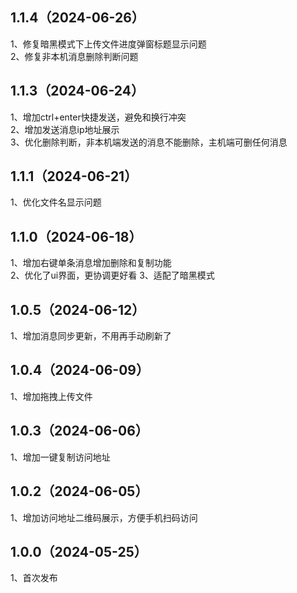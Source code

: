 ## 1.1.4（2024-06-26）
1、修复暗黑模式下上传文件进度弹窗标题显示问题  
2、修复非本机消息删除判断问题  
## 1.1.3（2024-06-24）
1、增加ctrl+enter快捷发送，避免和换行冲突  
2、增加发送消息ip地址展示  
3、优化删除判断，非本机端发送的消息不能删除，主机端可删任何消息
## 1.1.1（2024-06-21）
1、优化文件名显示问题
## 1.1.0（2024-06-18）
1、增加右键单条消息增加删除和复制功能  
2、优化了ui界面，更协调更好看
3、适配了暗黑模式
## 1.0.5（2024-06-12）
1、增加消息同步更新，不用再手动刷新了
## 1.0.4（2024-06-09）
1、增加拖拽上传文件
## 1.0.3（2024-06-06）
1、增加一键复制访问地址
## 1.0.2（2024-06-05）
1、增加访问地址二维码展示，方便手机扫码访问
## 1.0.0（2024-05-25）
1、首次发布